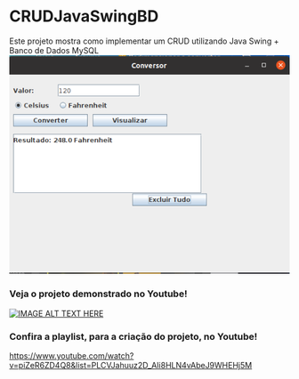 # CRUDJavaSwingBD
Este projeto mostra como implementar um CRUD utilizando Java Swing + Banco de Dados MySQL
<img src="img/demonstracao.png" alt="Demonstração da Aplicação">

### Veja o projeto demonstrado no Youtube!
[![IMAGE ALT TEXT HERE](https://img.youtube.com/vi/51tulDzs8Rk/0.jpg)](https://www.youtube.com/watch?v=51tulDzs8Rk)

### Confira a playlist, para a criação do projeto, no Youtube!
https://www.youtube.com/watch?v=piZeR6ZD4Q8&list=PLCVJahuuz2D_AIi8HLN4vAbeJ9WHEHj5M
